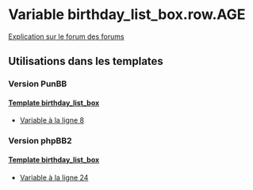 # Variable birthday_list_box.row.AGE
[Explication sur le forum des forums](http://forum.forumactif.com/t294113-listing-des-variables#birthday_list_box.row.AGE)

## Utilisations dans les templates

### Version PunBB

#### [Template birthday_list_box](punbb/birthday_list_box.md)
* [Variable à la ligne 8](../punbb/birthday_list_box.tpl#L8)

### Version phpBB2

#### [Template birthday_list_box](subsilver/birthday_list_box.md)
* [Variable à la ligne 24](../subsilver/birthday_list_box.tpl#L24)